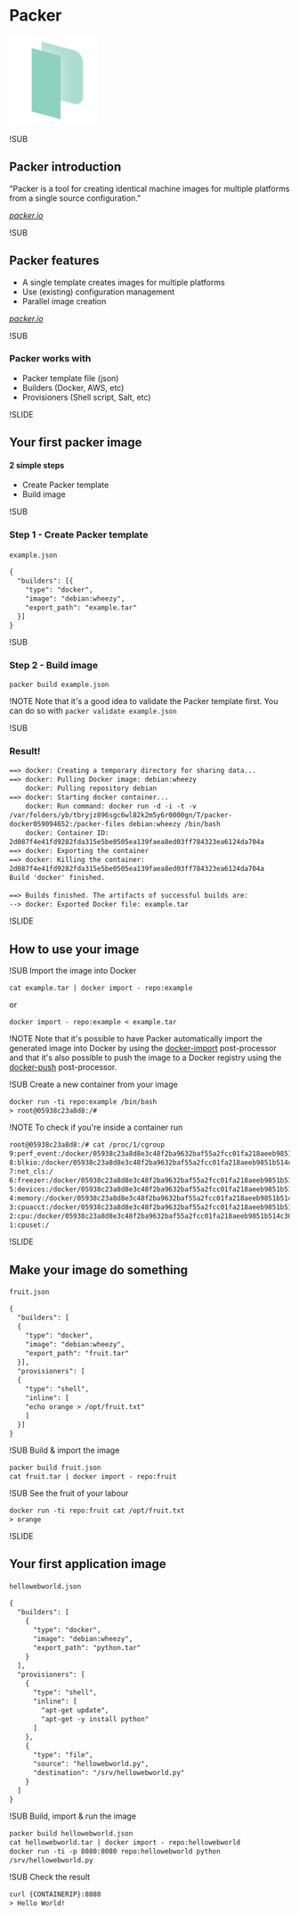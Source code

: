 # Packer
![Packer logo](img/packer-logo.png) <!-- .element: class="noborder" -->


!SUB
## Packer introduction

"Packer is a tool for creating identical machine images for multiple platforms from a single source configuration."

[_packer.io_](http://www.packer.io)

!SUB
## Packer features

- A single template  creates images for multiple platforms
- Use (existing) configuration management
- Parallel image creation

[_packer.io_](http://www.packer.io/intro)

!SUB
### Packer works with

- Packer template file (json)
- Builders (Docker, AWS, etc)  
- Provisioners (Shell script, Salt, etc)


!SLIDE
## Your first packer image
#### 2 simple steps

- Create Packer template
- Build image


!SUB
### Step 1 - Create Packer template
`example.json`
```
{
  "builders": [{
    "type": "docker",
    "image": "debian:wheezy",
    "export_path": "example.tar"
  }]
}
```

!SUB
### Step 2 - Build image
```
packer build example.json
```

!NOTE
Note that it's a good idea to validate the Packer template first.
You can do so with `packer validate example.json`


!SUB
### Result! 
```
==> docker: Creating a temporary directory for sharing data...
==> docker: Pulling Docker image: debian:wheezy
    docker: Pulling repository debian
==> docker: Starting docker container...
    docker: Run command: docker run -d -i -t -v /var/folders/yb/tbryjz896sgc6wl82k2m5y6r0000gn/T/packer-docker059094652:/packer-files debian:wheezy /bin/bash
    docker: Container ID: 2d087f4e41fd9282fda315e5be0505ea139faea8ed03ff784323ea6124da704a
==> docker: Exporting the container
==> docker: Killing the container: 2d087f4e41fd9282fda315e5be0505ea139faea8ed03ff784323ea6124da704a
Build 'docker' finished.

==> Builds finished. The artifacts of successful builds are:
--> docker: Exported Docker file: example.tar
```


!SLIDE
## How to use your image

!SUB
Import the image into Docker

```
cat example.tar | docker import - repo:example
```
or
```
docker import - repo:example < example.tar
```

!NOTE
Note that it's possible to have Packer automatically import the generated image into Docker by using the [docker-import](http://www.packer.io/docs/post-processors/docker-import.html) post-processor
and that it's also possible to push the image to a Docker registry using the [docker-push](http://www.packer.io/docs/post-processors/docker-push.html) post-processor.

!SUB
Create a new container from your image
```
docker run -ti repo:example /bin/bash
> root@05938c23a8d8:/#
```

!NOTE
To check if you're inside a container run
```
root@05938c23a8d8:/# cat /proc/1/cgroup
9:perf_event:/docker/05938c23a8d8e3c48f2ba9632baf55a2fcc01fa218aeeb9851b514c30df851e5
8:blkio:/docker/05938c23a8d8e3c48f2ba9632baf55a2fcc01fa218aeeb9851b514c30df851e5
7:net_cls:/
6:freezer:/docker/05938c23a8d8e3c48f2ba9632baf55a2fcc01fa218aeeb9851b514c30df851e5
5:devices:/docker/05938c23a8d8e3c48f2ba9632baf55a2fcc01fa218aeeb9851b514c30df851e5
4:memory:/docker/05938c23a8d8e3c48f2ba9632baf55a2fcc01fa218aeeb9851b514c30df851e5
3:cpuacct:/docker/05938c23a8d8e3c48f2ba9632baf55a2fcc01fa218aeeb9851b514c30df851e5
2:cpu:/docker/05938c23a8d8e3c48f2ba9632baf55a2fcc01fa218aeeb9851b514c30df851e5
1:cpuset:/
```


!SLIDE
## Make your image do something
`fruit.json`
```
{
  "builders": [
  {
    "type": "docker",
    "image": "debian:wheezy",
    "export_path": "fruit.tar"
  }],
  "provisioners": [
  {
    "type": "shell",
    "inline": [
    "echo orange > /opt/fruit.txt"
    ]
  }]
}
```

!SUB
Build & import the image
```
packer build fruit.json
cat fruit.tar | docker import - repo:fruit
```

!SUB
See the fruit of your labour
```
docker run -ti repo:fruit cat /opt/fruit.txt
> orange
```

!SLIDE
## Your first application image
`hellowebworld.json`
```
{
  "builders": [
    {
      "type": "docker",
      "image": "debian:wheezy",
      "export_path": "python.tar"
    }
  ],
  "provisioners": [
    {
      "type": "shell",
      "inline": [
        "apt-get update",
        "apt-get -y install python"
      ]
    },
    {
      "type": "file",
      "source": "hellowebworld.py",
      "destination": "/srv/hellowebworld.py"
    }
  ]
}
```

!SUB
Build, import & run the image
```
packer build hellowebworld.json
cat hellowebworld.tar | docker import - repo:hellowebworld
docker run -ti -p 8080:8080 repo:hellowebworld python /srv/hellowebworld.py
```

!SUB
Check the result
```
curl {CONTAINERIP}:8080
> Hello World!
```